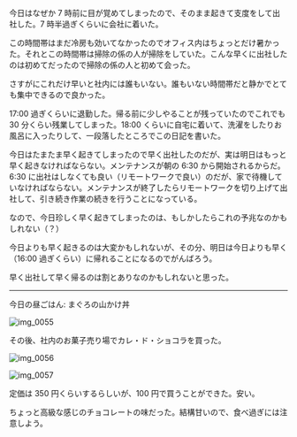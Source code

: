 今日はなぜか 7 時前に目が覚めてしまったので、そのまま起きて支度をして出社した。7 時半過ぎくらいに会社に着いた。

この時間帯はまだ冷房も効いてなかったのでオフィス内はちょっとだけ暑かった。それとこの時間帯は掃除の係の人が掃除をしていた。こんな早くに出社したのは初めてだったので掃除の係の人と初めて会った。

さすがにこれだけ早いと社内には誰もいない。誰もいない時間帯だと静かでとても集中できるので良かった。

17:00 過ぎくらいに退勤した。帰る前に少しやることが残っていたのでこれでも 30 分くらい残業してしまった。18:00 くらいに自宅に着いて、洗濯をしたりお風呂に入ったりして、一段落したところでこの日記を書いた。

今日はたまたま早く起きてしまったので早く出社したのだが、実は明日はもっと早く起きなければならない。メンテナンスが朝の 6:30 から開始されるからだ。6:30 に出社はしなくても良い（リモートワークで良い）のだが、家で待機していなければならない。メンテナンスが終了したらリモートワークを切り上げて出社して、引き続き作業の続きを行うことになっている。

なので、今日珍しく早く起きてしまったのは、もしかしたらこれの予兆なのかもしれない（？）

今日よりも早く起きるのは大変かもしれないが、その分、明日は今日よりも早く（16:00 過ぎくらい）に帰れることになるのでがんばろう。

早く出社して早く帰るのは割とありなのかもしれないと思った。

---

今日の昼ごはん: まぐろの山かけ丼

![img_0055](https://noraworld.github.io/box-bulbasaur/2018/08/img_0055.jpg)

その後、社内のお菓子売り場でカレ・ド・ショコラを買った。

![img_0056](https://noraworld.github.io/box-bulbasaur/2018/08/img_0056.jpg)

![img_0057](https://noraworld.github.io/box-bulbasaur/2018/08/img_0057.jpg)

定価は 350 円くらいするらしいが、100 円で買うことができた。安い。

ちょっと高級な感じのチョコレートの味だった。結構甘いので、食べ過ぎには注意しよう。
